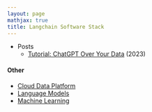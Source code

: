 ```yaml
---
layout: page
mathjax: true
title: Langchain Software Stack
---
```

* Posts
  * [Tutorial: ChatGPT Over Your Data](https://blog.langchain.dev/tutorial-chatgpt-over-your-data/) (2023)

#### Other
* [Cloud Data Platform](/cloud_data_platform)
* [Language Models](/language_models)
* [Machine Learning](/machine_learning)

